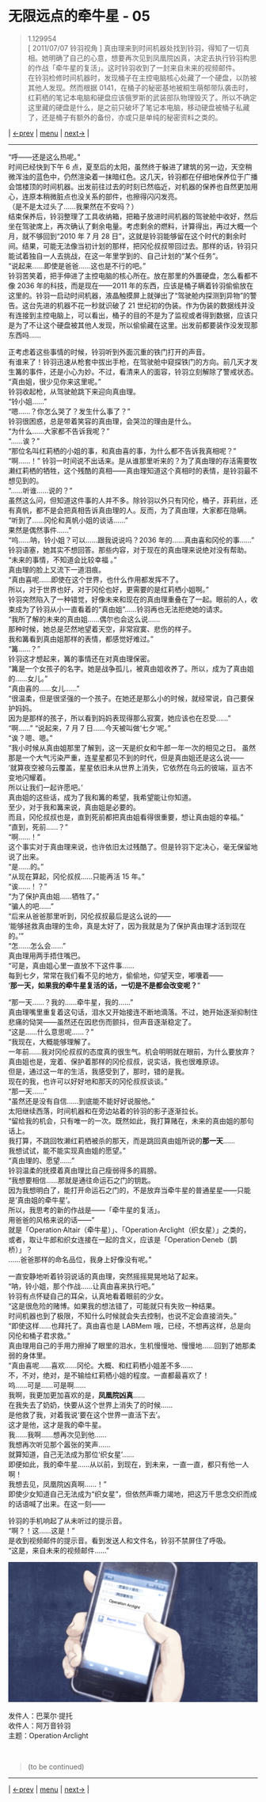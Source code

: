 # 无限远点的牵牛星 - 05
> 1.129954  
> [ 2011/07/07 铃羽视角 ] 真由理来到时间机器处找到铃羽，得知了一切真相。她明确了自己的心意，想要再次见到凤凰院凶真，决定去执行铃羽构思的作战「牵牛星的复活」。这时铃羽收到了一封来自未来的视频邮件。  
> 在铃羽检修时间机器时，发现桶子在主控电脑核心处藏了一个硬盘，以防被其他人发现。然而根据 0141，在桶子的秘密基地被桐生萌郁带队袭击时，红莉栖的笔记本电脑和硬盘应该俄罗斯的武装部队物理毁灭了。所以不确定这里藏的硬盘是什么，是之前只破坏了笔记本电脑，移动硬盘被桶子私藏了，还是桶子有额外的备份，亦或只是单纯的秘密资料之类的。  

| [←prev](./0156) | [menu](../) | [next→](./0158) |

---

“呼——还是这么热呢。”  
时间已经快到下午 6 点，夏至后的太阳，虽然终于躲进了建筑的另一边，天空稍微浑浊的蓝色中，仍然渲染着一抹暗红色。这几天，铃羽都在仔细地保养位于广播会馆楼顶的时间机器。出发前往过去的时刻已然临近，对机器的保养也自然更加用心，连原本稍微脏点也没关系的部件，也擦得闪闪发亮。  
（是不是太过头了……我果然在不安吗？）  
结束保养后，铃羽整理了工具收纳箱，把箱子放进时间机器的驾驶舱中收好，然后坐在驾驶席上，再次确认了剩余电量。考虑剩余的燃料，计算得出，再过大概一个月，就不够回到“2010 年 7 月 28 日”，这就是铃羽能够留在这个时代的剩余时间。结果，可能无法像当初计划的那样，把冈伦叔叔带回过去。那样的话，铃羽只能试着独自一人去挑战，在这一年里学到的、自己计划的“某个任务”。  
“说起来……即使是爸爸……这也是不行的吧。”  
铃羽苦笑着，把手伸进了主控电脑的核心所在。放在那里的外置硬盘，怎么看都不像 2036 年的科技，而是现在——2011 年的东西，应该是桶子瞒着铃羽偷偷放在这里的。铃羽一启动时间机器，液晶触摸屏上就弹出了“驾驶舱内探测到异物”的警告。这台先进的机器不花一秒就识破了 21 世纪初的伪装。作为伪装的数据线并没有连接到主控电脑上，可以看出，桶子的目的不是为了监视或者得到数据，应该只是为了不让这个硬盘被其他人发现，所以偷偷藏在这里。出发前都要装作没发现那东西吗……  

正考虑着这些事情的时候，铃羽听到外面沉重的铁门打开的声音。  
有谁来了！铃羽迅速从枪套中拔出手枪，在驾驶舱中窥探铁门的方向。前几天才发生篝的事件，还是小心为妙。不过，看清来人的面容，铃羽立刻解除了警戒状态。  
“真由姐，很少见你来这里呢。”  
铃羽收起枪，从驾驶舱跳下来迎向真由理。  
“铃小姐……”  
“嗯……？你怎么哭了？发生什么事了？”  
铃羽很困惑，总是带着笑容的真由理，会哭泣的理由是什么。  
“为什么……大家都不告诉我呢？”  
“……诶？”  
“那位名叫红莉栖的小姐的事，和真由喜的事，为什么都不告诉我真相呢？”  
“啊……！”
铃羽一时间说不出话来。是从谁那里听来的？为了真由理的存活需要牧濑红莉栖的牺牲，这个残酷的真相——真由理知道这个真相时的表情，是铃羽最不想见到的。  
“……听谁……说的？”  
虽然这么问，但知道这件事的人并不多。除铃羽以外只有冈伦，桶子，菲莉丝，还有真帆，都不是会把真相告诉真由理的人。反而，为了真由理，大家都在隐瞒。  
“听到了……冈伦和真帆小姐的谈话……”  
果然是偶然事件……”  
“呜……呐，铃小姐？可以……跟我说说吗？2036 年的……真由喜和冈伦的事……”  
铃羽语塞，她其实不想回答。那些内容，对于现在的真由理来说绝对没有帮助。  
“未来的事情，不知道会比较幸福 。”  
真由理的脸上又流下一道泪痕。  
“真由喜呢……即使在这个世界，也什么作用都发挥不了。  
 所以，对于世界也好，对于冈伦也好，更需要的是红莉栖小姐啊。”  
铃羽突然陷入了一种错觉，好像未来和现在的真由理重叠在了一起。眼前的人，收束成为了铃羽从小一直看着的“真由姐”……铃羽再也无法拒绝她的请求。  
“我所了解的未来的真由姐……偶尔也会这么说……  
 那种时候，她总是茫然地望着天空，非常寂寞、悲伤的样子。  
 我和篝看到真由姐那样的表情，都感觉好难过。”  
“篝……？”  
铃羽这才想起来，篝的事情还在对真由理保密。  
“篝是一个女孩子的名字。她是战争孤儿，被真由姐收养了。所以，成为了真由姐的……女儿。”  
“真由喜的……女儿……”  
“很温柔，但是很坚强的一个孩子。在她还是那么小的时候，就经常说，自己要保护妈妈。  
 因为是那样的孩子，所以看到妈妈表现得那么寂寞，她应该也在忍受……”  
“啊……”
“说起来，7 月 7 日……今天被叫做‘七夕’呢。”  
“诶？嗯、嗯。”  
“我小时候从真由姐那里了解到，这一天是织女和牛郎一年一次的相见之日。 
 虽然那是一个大气污染严重，连星星都见不到的时代，但是真由姐还是这么说——  
 ‘就算夜空被乌云覆盖，星星依旧未从世界上消失，它依然在乌云的彼端，亘古不变地闪耀着。  
  所以让我们一起许愿吧。’  
 真由姐的这些话，成为了我和篝的希望，我希望能让你知道。  
 至少，对于我和篝来说，真由姐是必要的。  
 而且，冈伦叔叔也是，直到死前都把真由姐看得很重要，想让真由姐的幸福。”  
“直到，死前……？”  
“啊……！”  
这个事实对于真由理来说，也许依旧太过残酷了。但是铃羽下定决心，毫无保留地说了出来。  
“是……的。”  
“从现在算起，冈伦叔叔……只能再活 15 年。”  
“诶……！？”  
“为了保护真由姐……牺牲了。”  
“骗人的吧……”  
“后来从爸爸那里听到，冈伦叔叔最后是这么说的——  
 ‘能够拯救真由理的生命，真是太好了，因为我就是为了保护真由理才活到现在的。’”  
“怎……怎么会……”  
真由理用两手捂住嘴巴。  
“可是，真由姐心里一直放不下这件事……  
 每到七夕，常常在我们看不见的地方，偷偷地，仰望天空，嘟囔着——  
 ‘**那一天，如果我的牵牛星复活的话，一切是不是都会改变呢？**”  

“那一天……？我的……牵牛星，我的……”  
真由理嘴里重复着这句话，泪水又开始接连不断地滴落。不过，她开始逐渐抑制住悲痛的恸哭——虽然还在因悲伤而颤抖，但声音逐渐稳定了。  
“这是……什么意思呢……？”  
“我现在，大概能够理解了。  
 一年前……我对冈伦叔叔的态度真的很生气。机会明明就在眼前，为什么要放弃？  
 真由姐也是，宠着、保护着那样的冈伦叔叔，说实话，我也很难原谅。  
 但是，通过这一年的生活，我感受到了，那时，错的是我。  
 现在的我，也许可以好好地和那天的冈伦叔叔谈谈。”  
“那一天……”  
“虽然还是没有自信……到底能不能好好说服他。”  
太阳继续西落，时间机器和在旁边站着的铃羽的影子逐渐拉长。  
“留给我的机会，只有唯一的一次。既然如此，我打算赌在，未来的真由姐的那句话上。  
 我打算，不跳回牧濑红莉栖被杀的那天，而是跳回真由姐所说的**那一天**……  
 我想试试，能不能实现真由姐的愿望。”  
“真由理的、愿望……”  
铃羽温柔的抚摸着真由理比自己瘦弱得多的肩膀。  
“我想要相信……那就是通往命运石之门的钥匙。  
 因为我想明白了，能打开命运石之门的，不是放弃当牵牛星的普通星星——只能是‘真由姐的牵牛星’。  
 所以，我思考的新的作战是——「牵牛星的复活」。  
 用爸爸的风格来说的话——”  
 就是「Operation·Altair（牵牛星）」、「Operation·Arclight（织女星）」之类的，  
 或者，取让牛郎和织女连接在一起的含义，应该是「Operation·Deneb（鹊桥）」？  
 ……爸爸那样的命名品位，我身上好像没有呢。”  

一直安静地听着铃羽说话的真由理，突然摇摇晃晃地站了起来。  
“呐，铃小姐，那个作战……让真由喜来执行吧。”  
铃羽有点怀疑自己的耳朵，认真地看着眼前的少女。  
“这是很危险的赌博。如果我的想法错了，可能就只有失败一种结果。  
 时间机器也到了极限，不知什么时候就会失去控制，也说不定会直接消失。”  
“即使这样……也拜托了。真由喜也是 LABMem 哦，已经，不想再这样，总是向冈伦和桶子君求救。”  
真由理用自己的手用力擦掉了眼里的泪水，生机慢慢地、慢慢地……回到了她那柔弱的身体里。  
“真由喜呢……喜欢……冈伦。大概、和红莉栖小姐差不多……  
 不，不对，绝对，是不输给红莉栖小姐的程度。一直都最喜欢了！  
 呜……可是……可是啊……  
 我啊，我更加更加喜欢的是，**凤凰院凶真**……  
 在我失去了奶奶，快要从这个世界上消失了的时候……  
 是他救了我，对着我说‘要在这个世界一直活下去’。  
 这才是他，这才是我的牵牛星。  
 我……我啊……想再次见到他……  
 我想再次听见那个嚣张的笑声……  
 就算知道，自己无法成为那位‘织女星’……  
 即便如此，我的牵牛星……从以前，到现在，到未来，一直一直，都只有他一人啊！  
 我想去见，凤凰院凶真啊……！”  
即使少女知道自己无法成为“织女星”，但依然声嘶力竭地，把这万千思念交织而成的话语喊了出来。在这一刻——  

铃羽的手机响起了从未听过的提示音。  
“啊？！这……这是！”  
是收到视频邮件的提示音。看到发送人和文件名，铃羽不禁屏住了呼吸。  
“这是，来自未来的视频邮件……”  

![](../static/image/0157-1.png)

发件人：巴莱尔·提托  
收件人：阿万音铃羽  
主题：Operation·Arclight  


<br/>

> (to be continued)

---

| [←prev](./0156) | [menu](../) | [next→](./0158) |
